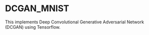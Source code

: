 # DCGAN_MNIST
This implements Deep Convolutional Generative Adversarial Network (DCGAN) using Tensorflow. 

